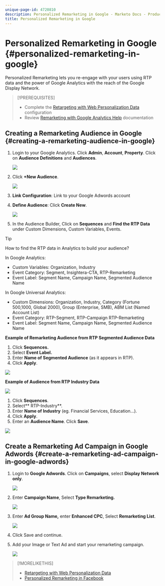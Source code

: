 ```yaml
---
unique-page-id: 4720810
description: Personalized Remarketing in Google - Marketo Docs - Product Documentation
title: Personalized Remarketing in Google
---
```


# Personalized Remarketing in Google {#personalized-remarketing-in-google}

Personalized Remarketing lets you re-engage with your users using RTP data and the power of Google Analytics with the reach of the Google Display Network.

>[!PREREQUISITES]
>
>* Complete the [Retargeting with Web Personalization Data](retargeting-with-web-personalization-data.md) configuration
>* Review [Remarketing with Google Analytics Help](https://support.google.com/analytics/topic/2611283?hl=en&ref_topic=3413645) documentation
>

## Creating a Remarketing Audience in Google {#creating-a-remarketing-audience-in-google}

1. Login to your Google Analytics. Click **Admin**, **Account**, **Property**. Click on **Audience Definitions** and **Audiences**.

   ![](assets/remarketing-ga-screenshots.jpg)

1. Click **+New Audience**.

   ![](assets/image2015-1-15-17-3a26-3a40.png)

1. **Link Configuration**: Link to your Google Adwords account   
1. **Define Audience**: Click **Create New**.

   ![](assets/image2015-1-15-17-3a32-3a4.png)

1. In the Audience Builder, Click on **Sequences** and **Find the RTP Data** under Custom Dimensions, Custom Variables, Events. 

>[!TIP]
>
>How to find the RTP data in Analytics to build your audience?
>
>In Google Analytics:
>
>* Custom Variables: Organization, Industry
>* Event Category: Segment, Insightera-CTA, RTP-Remarketing
>* Event Label: Segment Name, Campaign Name, Segmented Audience Name  
>
>In Google Universal Analytics:
>
>* Custom Dimensions: Organization, Industry, Category (Fortune 500,1000, Global 2000), Group (Enterprise, SMB), ABM List (Named Account List)
>* Event Category: RTP-Segment, RTP-Campaign RTP-Remarketing
>* Event Label: Segment Name, Campaign Name, Segmented Audience Name
>

**Example of Remarketing Audience from RTP Segmented Audience Data**

1. Click **Sequences.**
1. Select **Event Label.**
1. Enter **Name of Segmented Audience** (as it appears in RTP).
1. Click **Apply**.

![](assets/image2015-2-10-14-3a51-3a43.png)   

**Example of Audience from RTP Industry Data** 

![](assets/image2015-1-15-17-3a36-3a5.png)

1. Click **Sequences**.
1. Select** RTP-Industry**.
1. Enter **Name of Industry** (eg. Financial Services, Education...).
1. Click **Apply**.
1. Enter an **Audience Name**. Click **Save**.

![](assets/image2015-1-15-18-3a29-3a16.png)  

## Create a Remarketing Ad Campaign in Google Adwords {#create-a-remarketing-ad-campaign-in-google-adwords}

1. Login to **Google Adwords**. Click on **Campaigns**, select **Display Network only**.

   ![](assets/image2015-1-15-18-3a31-3a58.png)

1. Enter **Campaign Name**, Select **Type Remarketing.**

   ![](assets/image2015-1-15-18-3a35-3a7.png)

1. Enter **Ad Group Name,** enter **Enhanced CPC**, Select **Remarketing List**.

   ![](assets/image2015-1-15-18-3a51-3a57.png)

1. Click Save and continue.
1. Add your Image or Text Ad and start your remarketing campaign. 

   ![](assets/image2015-1-15-18-3a47-3a21.png)

>[!MORELIKETHIS]
>
>* [Retargeting with Web Personalization Data](retargeting-with-web-personalization-data.md)
>* [Personalized Remarketing in Facebook](personalized-remarketing-in-facebook.md)
